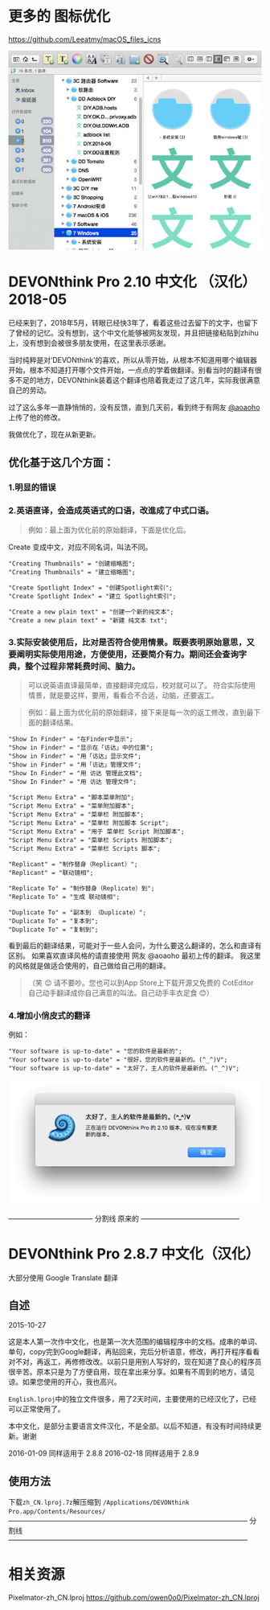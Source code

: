 
# 更多的 图标优化

https://github.com/Leeatmy/macOS_files_icns

![天天养眼666](https://raw.githubusercontent.com/Leeatmy/DEVONthink-Pro-Chinese/master/Screenshot/5.png?raw=true)


# DEVONthink Pro 2.10 中文化 （汉化）2018-05

已经来到了，2018年5月，转眼已经快3年了，看着这些过去留下的文字，也留下了曾经的记忆。没有想到，这个中文化能够被网友发现，并且把链接粘贴到zhihu上，没有想到会被很多朋友使用，在这里表示感谢。

当时纯粹是对‘DEVONthink’的喜欢，所以从零开始，从根本不知道用哪个编辑器开始，根本不知道打开哪个文件开始，一点点的学着做翻译。别看当时的翻译有很多不足的地方，DEVONthink装着这个翻译也陪着我走过了这几年，实际我很满意自己的劳动。

过了这么多年一直静悄悄的，没有反馈，直到几天前，看到终于有网友 [@aoaoho](https://github.com/aoaoho/DEVONthink-Chinese) 上传了他的修改。

我做优化了，现在从新更新。

## 优化基于这几个方面：
### 1.明显的错误
### 2.英语直译，会造成英语式的口语，改進成了中式口语。

> 例如：最上面为优化前的原始翻译，下面是优化后。

Create 变成中文，对应不同名词，叫法不同。

```
"Creating Thumbnails" = "创建缩略图";
"Creating Thumbnails" = "建立缩略图";
```
```
"Create Spotlight Index" = "创建Spotlight索引";
"Create Spotlight Index" = "建立 Spotlight索引";
```

```
"Create a new plain text" = "创建一个新的纯文本";
"Create a new plain text" = "新建 纯文本 txt";
```

### 3.实际安装使用后，比对是否符合使用情景。既要表明原始意思，又要阐明实际使用用途，方便使用，还要简介有力。期间还会查询字典，整个过程非常耗费时间、脑力。

> 可以说英语直译最简单，直接翻译完成后，校对就可以了。
> 符合实际使用情景，就是要这样，要用，看看合不合适，动脑，还要返工。

> 例如：最上面为优化前的原始翻译，接下来是每一次的返工修改，直到最下面的翻译结果。

```
"Show In Finder" = "在Finder中显示";
"Show in Finder" = "显示在「访达」中的位置";
"Show in Finder" = "用「访达」显示文件";
"Show in Finder" = "用「访达」管理文件";
"Show In Finder" = "用 访达 管理此文档";
"Show In Finder" = "用 访达 管理文件";
```

```
"Script Menu Extra" = "脚本菜单附加";
"Script Menu Extra" = "菜单附加脚本";
"Script Menu Extra" = "菜单栏 附加脚本";
"Script Menu Extra" = "菜单栏 附加脚本 Script";
"Script Menu Extra" = "用于 菜单栏 Script 附加脚本";
"Script Menu Extra" = "菜单栏 Scripts 附加脚本";
"Script Menu Extra" = "菜单栏 Scripts 脚本";
```

```
"Replicant" = "制作替身（Replicant）";
"Replicant" = "联动镜相";
```

```
"Replicate To" = "制作替身（Replicate）到";
"Replicate To" = "生成 联动镜相";
```

```
"Duplicate To" = "副本到 （Duplicate）";
"Duplicate To" = "复本到";
"Duplicate To" = "复制到";
```

看到最后的翻译结果，可能对于一些人会问，为什么要这么翻译的，怎么和直译有区别。
如果喜欢直译风格的请直接使用 网友 @aoaoho 最初上传的翻译。
我这里的风格就是做适合使用的，自己做给自己用的翻译。

>（笑 😊 请不要吵。您也可以到App Store上下载开源又免费的 CotEditor 自己动手翻译成你自己满意的叫法。自己动手丰衣足食 😊）

### 4.增加小俏皮式的翻译

例如：
```
"Your software is up-to-date" = "您的软件是最新的";
"Your software is up-to-date" = "很好，您的软件是最新的。(^_^)V";
"Your software is up-to-date" = "太好了，主人的软件是最新的。(^_^)V";
```

![主人我来了](https://raw.githubusercontent.com/Leeatmy/DEVONthink-Pro-Chinese/master/Screenshot/1.png?raw=true)


———————————— 分割线 原来的 ——————————————

# DEVONthink Pro 2.8.7 中文化（汉化）

大部分使用 Google Translate 翻译

## 自述

2015-10-27 

这是本人第一次作中文化，也是第一次大范围的编辑程序中的文档。成串的单词、单句，copy完到Google翻译，再贴回来，完后分析语意，修改，再打开程序看看对不对，再返工，再修修改改。以前只是用别人写好的，现在知道了良心的程序员很辛苦。原本只是为了方便自用，现在拿出来分享。如果有不周到的地方，请见谅。如果您使用的开心，我也高兴。

`English.lproj`中的独立文件很多，用了2天时间，主要使用的已经汉化了，已经可以正常使用了。

本中文化，是部分主要语言文件汉化，不是全部。以后不知道，有没有时间持续更新。谢谢

2016-01-09
同样适用于 2.8.8
2016-02-18
同样适用于 2.8.9

## 使用方法

下载`zh_CN.lproj.7z`解压缩到 `/Applications/DEVONthink Pro.app/Contents/Resources/`
—————————————————————————————————— 分割线 ——————————————————————————————————
# 相关资源
Pixelmator-zh_CN.lproj
https://github.com/owen0o0/Pixelmator-zh_CN.lproj
